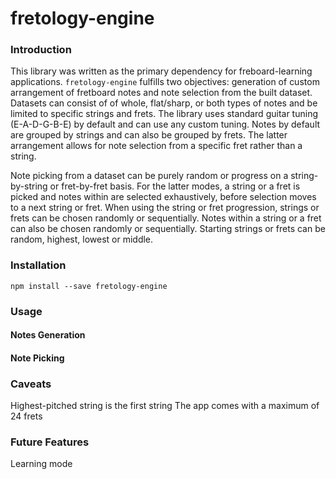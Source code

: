 # fretology-engine

### Introduction

This library was written as the primary dependency for freboard-learning applications.  `fretology-engine` fulfills two objectives: generation of custom
arrangement of fretboard notes and note selection from the built dataset.
Datasets can consist of of whole, flat/sharp, or both types of notes and be limited
to specific strings and frets.  The library uses standard guitar tuning (E-A-D-G-B-E)
by default and can use any custom tuning.  Notes by default are grouped by strings
and can also be grouped by frets.  The latter arrangement allows for note selection
from a specific fret rather than a string.

Note picking from a dataset can be purely random or progress on a string-by-string
or fret-by-fret basis.  For the latter modes, a string or a fret is picked and notes
within are selected exhaustively, before selection moves to a next string or fret.
When using the string or fret progression, strings or frets can be chosen randomly or
sequentially.  Notes within a string or a fret can also be chosen randomly or
sequentially.  Starting strings or frets can be random, highest, lowest or middle.

### Installation

```
npm install --save fretology-engine
```

### Usage

#### Notes Generation

#### Note Picking

### Caveats

Highest-pitched string is the first string
The app comes with a maximum of 24 frets

### Future Features

Learning mode
